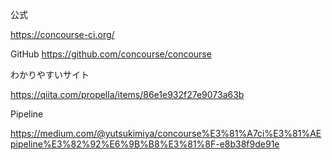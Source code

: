 

公式

https://concourse-ci.org/

GitHub
https://github.com/concourse/concourse

わかりやすいサイト

https://qiita.com/propella/items/86e1e932f27e9073a63b

Pipeline

https://medium.com/@yutsukimiya/concourse%E3%81%A7ci%E3%81%AEpipeline%E3%82%92%E6%9B%B8%E3%81%8F-e8b38f9de91e

